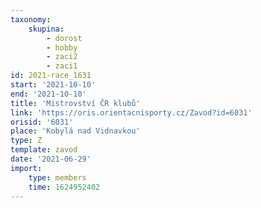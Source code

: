 ```yaml
---
taxonomy:
    skupina:
        - dorost
        - hobby
        - zaci2
        - zaci1
id: 2021-race_1631
start: '2021-10-10'
end: '2021-10-10'
title: 'Mistrovství ČR klubů'
link: 'https://oris.orientacnisporty.cz/Zavod?id=6031'
orisid: '6031'
place: 'Kobylá nad Vidnavkou'
type: Z
template: zavod
date: '2021-06-29'
import:
    type: members
    time: 1624952402
---
```


